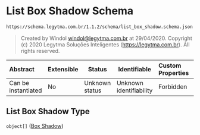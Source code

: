 # List Box Shadow Schema

```txt
https://schema.legytma.com.br/1.1.2/schema/list_box_shadow.schema.json
```




> Created by Windol [windol@legytma.com.br](mailto:windol@legytma.com.br) at 29/04/2020.
> Copyright (c) 2020 Legytma Soluções Inteligentes (<https://legytma.com.br>). All rights reserved.
>

| Abstract            | Extensible | Status         | Identifiable            | Custom Properties | Additional Properties | Access Restrictions | Defined In                                                                                  |
| :------------------ | ---------- | -------------- | ----------------------- | :---------------- | --------------------- | ------------------- | ------------------------------------------------------------------------------------------- |
| Can be instantiated | No         | Unknown status | Unknown identifiability | Forbidden         | Allowed               | none                | [list_box_shadow.schema.json](../schema/list_box_shadow.schema.json) |

## List Box Shadow Type

`object[]` ([Box Shadow](list_box_shadow-box-shadow.md))
